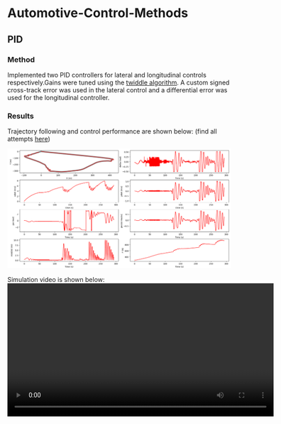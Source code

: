 # Automotive-Control-Methods

## PID

### Method
Implemented two PID controllers for lateral and longitudinal controls respectively.Gains were tuned using the [twiddle algorithm](controllers/main/pid_design.py). A custom signed cross-track error was used in the lateral control and a differential error was used for the longitudinal controller.

### Results
Trajectory following and control performance are shown below: (find all attempts [here](assets/img/PID))

![PID Results](assets/img/PID/Attempt_9.png)

Simulation video is shown below:
<video src="assets/vid/PID/pid_sim_vid.mp4" controls width="600"></video>
